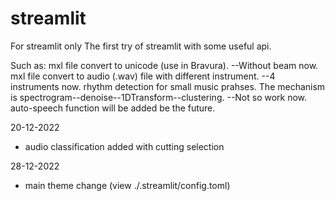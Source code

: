 # streamlit
For streamlit only
The first try of streamlit with some useful api.

Such as:
mxl file convert to unicode (use in Bravura). --Without beam now.
mxl file convert to audio (.wav) file with different instrument. --4 instruments now.
rhythm detection for small music prahses. The mechanism is spectrogram--denoise--1DTransform--clustering. --Not so work now.
auto-speech function will be added be the future.

20-12-2022
- audio classification added with cutting selection

28-12-2022
- main theme change (view ./.streamlit/config.toml)